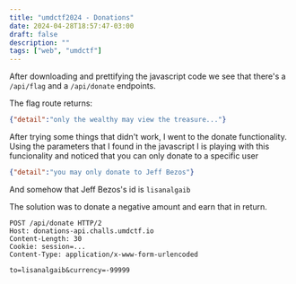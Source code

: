 ```yaml
---
title: "umdctf2024 - Donations"
date: 2024-04-28T18:57:47-03:00
draft: false
description: ""
tags: ["web", "umdctf"]
---
```



After downloading and prettifying the javascript code we see that there's a `/api/flag` and a `/api/donate` endpoints.

The flag route returns:

```json
{"detail":"only the wealthy may view the treasure..."}
```

After trying some things that didn't work, I went to the donate functionality.
Using the parameters that I found in the javascript I is playing with this funcionality and noticed that you can only donate to a specific user

```json
{"detail":"you may only donate to Jeff Bezos"}
```

And somehow that Jeff Bezos's id is `lisanalgaib`

The solution was to donate a negative amount and earn that in return.

```http
POST /api/donate HTTP/2
Host: donations-api.challs.umdctf.io
Content-Length: 30
Cookie: session=...
Content-Type: application/x-www-form-urlencoded

to=lisanalgaib&currency=-99999
```

